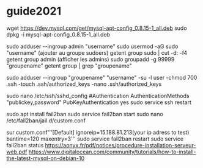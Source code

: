 # guide2021
wget https://dev.mysql.com/get/mysql-apt-config_0.8.15-1_all.deb
sudo dpkg -i mysql-apt-config_0.8.15-1_all.deb





sudo adduser --ingroup admin "username"
sudo usermod -aG sudo "username" (ajouter au groupe sudoers)
getent group sudo | cut -d: -f4
getent group admin (afficher les admins)
sudo groupadd -g 99999 "groupename"
getent group | grep "groupename"

sudo adduser --ingroup "groupename" "username"
-su -l user
-chmod 700 .ssh
-touch .ssh/authorized_keys 
-nano .ssh/authorized_keys

sudo nano /etc/ssh/sshd_config 
#Authentication
AuthenticationMethods "publickey,password"
PubKeyAuthentication yes
sudo service ssh restart

sudo apt install fail2ban
sudo service fail2ban start
sudo nano /etc/fail2ban/jail.d/custom.conf

sur custom.conf'''[Default]
ignoreip=15.188.81.213(your ip adress to test)
bantime=120	
maxentry=3'''
sudo service fail2ban restart
sudo service fail2ban status
https://aonyx.fr/pdf/notices/procedure-installation-serveur-web.pdf
https://www.digitalocean.com/community/tutorials/how-to-install-the-latest-mysql-on-debian-10
